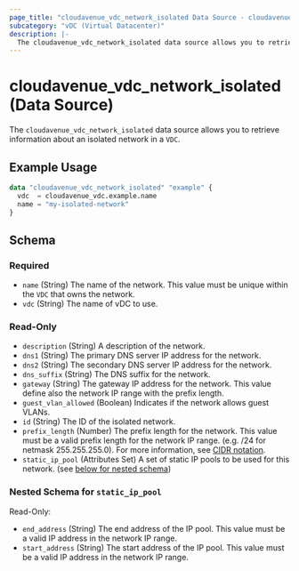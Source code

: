 ```yaml
---
page_title: "cloudavenue_vdc_network_isolated Data Source - cloudavenue"
subcategory: "vDC (Virtual Datacenter)"
description: |-
  The cloudavenue_vdc_network_isolated data source allows you to retrieve information about an isolated network in a VDC.
---
```


# cloudavenue_vdc_network_isolated (Data Source)

The `cloudavenue_vdc_network_isolated` data source allows you to retrieve information about an isolated network in a `VDC`.

## Example Usage

```terraform
data "cloudavenue_vdc_network_isolated" "example" {
  vdc  = cloudavenue_vdc.example.name
  name = "my-isolated-network"
}
```

<!-- schema generated by tfplugindocs -->
## Schema

### Required

- `name` (String) The name of the network. This value must be unique within the `VDC` that owns the network.
- `vdc` (String) The name of vDC to use.

### Read-Only

- `description` (String) A description of the network.
- `dns1` (String) The primary DNS server IP address for the network.
- `dns2` (String) The secondary DNS server IP address for the network.
- `dns_suffix` (String) The DNS suffix for the network.
- `gateway` (String) The gateway IP address for the network. This value define also the network IP range with the prefix length.
- `guest_vlan_allowed` (Boolean) Indicates if the network allows guest VLANs.
- `id` (String) The ID of the isolated network.
- `prefix_length` (Number) The prefix length for the network. This value must be a valid prefix length for the network IP range. (e.g. /24 for netmask 255.255.255.0). For more information, see [CIDR notation](https://en.wikipedia.org/wiki/Classless_Inter-Domain_Routing).
- `static_ip_pool` (Attributes Set) A set of static IP pools to be used for this network. (see [below for nested schema](#nestedatt--static_ip_pool))

<a id="nestedatt--static_ip_pool"></a>
### Nested Schema for `static_ip_pool`

Read-Only:

- `end_address` (String) The end address of the IP pool. This value must be a valid IP address in the network IP range.
- `start_address` (String) The start address of the IP pool. This value must be a valid IP address in the network IP range.

